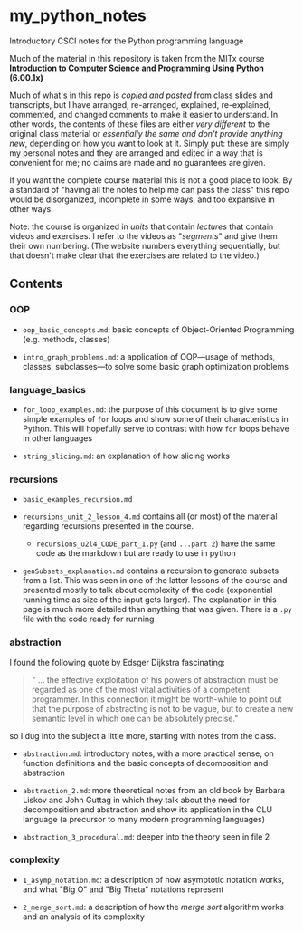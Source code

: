 # my_python_notes
Introductory CSCI notes for the Python programming language

Much of the material in this repository is taken from the MITx course 
**Introduction to Computer Science and Programming Using Python (6.00.1x)**

Much of what's in this repo is *copied and pasted* from class slides and transcripts, but I have
arranged, re-arranged, explained, re-explained, commented, and changed comments to make it easier
to understand. In other words, the contents of these files are either *very different* to the
original class material or *essentially the same and don't provide anything new*, depending on how
you want to look at it. Simply put: these are simply my personal notes and they are arranged and
edited in a way that is convenient for me; no claims are made and no guarantees are given.

If you want the complete course material this is not a good place to look. By a standard of "having
all the notes to help me can pass the class" this repo would be disorganized, incomplete in some
ways, and too expansive in other ways.

Note: the course is organized in *units* that contain *lectures* that contain videos and exercises.
I refer to the videos as "*segments*" and give them their own numbering. (The website numbers
everything sequentially, but that doesn't make clear that the exercises are related to the video.)

## Contents

### OOP

* `oop_basic_concepts.md`: basic concepts of Object-Oriented Programming (e.g. methods, classes)

* `intro_graph_problems.md`: a application of OOP—usage of methods, classes, subclasses—to solve
  some basic graph optimization problems

### language_basics

* `for_loop_examples.md`: the purpose of this document is to give some simple examples of `for`
  loops and show some of their characteristics in Python. This will hopefully serve to contrast
  with how `for` loops behave in other languages
  
* `string_slicing.md`: an explanation of how slicing works

### recursions

* `basic_examples_recursion.md`

* `recursions_unit_2_lesson_4.md` contains all (or most) of the material regarding recursions
  presented in the course. 

  - `recursions_u2l4_CODE_part_1.py` (and `...part 2`) have the same code as the markdown but are
    ready to use in python

* `genSubsets_explanation.md` contains a recursion to generate subsets from a list. This was seen in
  one of the latter lessons of the course and presented mostly to talk about complexity of the
  code (exponential running time as size of the input gets larger). The explanation in this page is
  much more detailed than anything that was given. There is a `.py` file with the code ready for
  running

### abstraction

I found the following quote by Edsger Dijkstra fascinating: 

> " ... the effective exploitation of his powers of abstraction must be regarded as one of the most
    vital activities of a competent programmer. In this connection it might be worth-while to
    point out that the purpose of abstracting is not to be vague, but to create a new semantic
    level in which one can be absolutely precise."

so I dug into the subject a little more, starting with notes from the class. 

* `abstraction.md`: introductory notes, with a more practical sense, on function definitions and the
  basic concepts of decomposition and abstraction

* `abstraction_2.md`: more theoretical notes from an old book by Barbara Liskov and John Guttag in
  which they talk about the need for decomposition and abstraction and show its application in the
  CLU language (a precursor to many modern programming languages)

* `abstraction_3_procedural.md`: deeper into the theory seen in file 2

### complexity

* `1_asymp_notation.md`: a description of how asymptotic notation works, and what "Big O" and "Big
  Theta" notations represent
  
* `2_merge_sort.md`: a description of how the *merge sort* algorithm works and an analysis of its
  complexity
